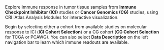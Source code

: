 Explore immune response in tumor tissue samples from **Immune Checkpoint Inhibitor (ICI)** studies or **Cancer Genomics (CG)** studies, using CRI iAtlas Analysis Modules for interactive visualization.

Begin by selecting either a cohort from available studies on molecular response to ICI (**ICI Cohort Selection**) or a CG cohort (**CG Cohort Selection** for TCGA or PCAWG).  You can also select **Data Description** on the left navigation bar to learn which immune readouts are available.
